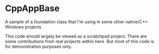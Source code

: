 # CppAppBase
A sample of a foundation class that I'm using in some other native/C++ Windows projects

This code should largely be viewed as a scratchpad project. There are some contributions from real projects within here. But most of this code is for demonstration purposes only. 


